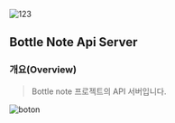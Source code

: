 ![123](https://github.com/user-attachments/assets/a6256292-33d9-4801-9b9d-78f11d9dea13)


## Bottle Note Api Server

### 개요(Overview)

> Bottle note 프로젝트의 API 서버입니다.


![boton](https://github.com/user-attachments/assets/50bf121a-fb97-46d6-9d1f-6e56858363c1)
